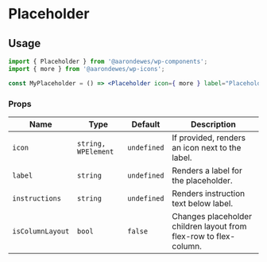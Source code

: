 # Placeholder

## Usage

```jsx
import { Placeholder } from '@aarondewes/wp-components';
import { more } from '@aarondewes/wp-icons';

const MyPlaceholder = () => <Placeholder icon={ more } label="Placeholder" />;
```

### Props

| Name             | Type                | Default     | Description                                                       |
| ---------------- | ------------------- | ----------- | ----------------------------------------------------------------- |
| `icon`           | `string, WPElement` | `undefined` | If provided, renders an icon next to the label.                   |
| `label`          | `string`            | `undefined` | Renders a label for the placeholder.                              |
| `instructions`   | `string`            | `undefined` | Renders instruction text below label.                             |
| `isColumnLayout` | `bool`              | `false`     | Changes placeholder children layout from flex-row to flex-column. |
